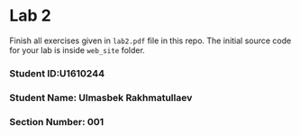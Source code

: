 # Lab 2

Finish all exercises given in `lab2.pdf` file in this repo. The initial source code for your lab is inside `web_site` folder.

### Student ID:U1610244
### Student Name: Ulmasbek Rakhmatullaev
### Section Number: 001